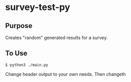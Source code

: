 # survey-test-py

## Purpose

Creates "random" generated results for a survey.


## To Use

    $ python3 ./main.py

Change header output to your own needs. Then changeth
